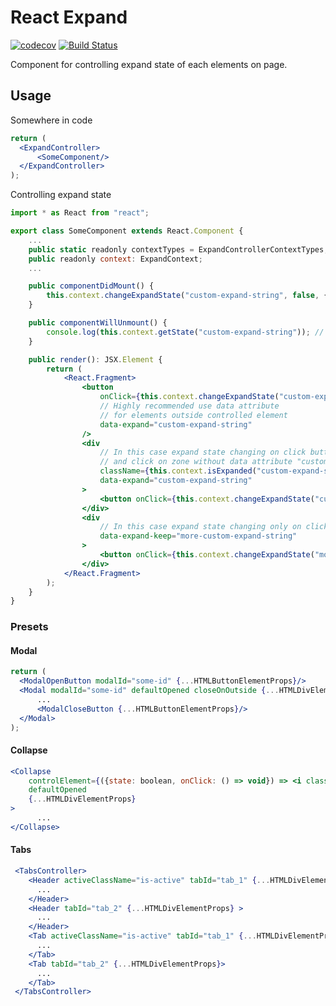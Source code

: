 # React Expand
[![codecov](https://codecov.io/gh/wearesho-team/react-expand/branch/master/graph/badge.svg)](https://codecov.io/gh/wearesho-team/react-expand)
[![Build Status](https://travis-ci.org/wearesho-team/react-expand.svg?branch=master)](https://travis-ci.org/wearesho-team/react-expand)

Component for controlling expand state of each elements on page.

## Usage

Somewhere in code
```jsx
return (
  <ExpandController>
      <SomeComponent/>
  </ExpandController>
);
```
Controlling expand state
```jsx
import * as React from "react";

export class SomeComponent extends React.Component {
    ...
    public static readonly contextTypes = ExpandControllerContextTypes;
    public readonly context: ExpandContext;
    ...

    public componentDidMount() {
        this.context.changeExpandState("custom-expand-string", false, { someData: "data" })();
    }

    public componentWillUnmount() {
        console.log(this.context.getState("custom-expand-string")); // {someData: "data"}
    }

    public render(): JSX.Element {
        return (
            <React.Fragment>
                <button
                    onClick={this.context.changeExpandState("custom-expand-string")}
                    // Highly recommended use data attribute 
                    // for elements outside controlled element
                    data-expand="custom-expand-string"
                />
                <div
                    // In this case expand state changing on click button 
                    // and click on zone without data attribute "custom-expand-string"
                    className={this.context.isExpanded("custom-expand-string") ? "visible" : "hidden"}
                    data-expand="custom-expand-string"
                >
                    <button onClick={this.context.changeExpandState("custom-expand-string")} />
                </div>
                <div
                    // In this case expand state changing only on click button
                    data-expand-keep="more-custom-expand-string"
                >
                    <button onClick={this.context.changeExpandState("more-custom-expand-string")} />
                </div>
            </React.Fragment>
        );
    }
}
```
### Presets

#### Modal
```jsx
return (
  <ModalOpenButton modalId="some-id" {...HTMLButtonElementProps}/>
  <Modal modalId="some-id" defaultOpened closeOnOutside {...HTMLDivElementProps}>
      ...
      <ModalCloseButton {...HTMLButtonElementProps}/>
  </Modal>
);
```

#### Collapse
```jsx
<Collapse 
    controlElement={({state: boolean, onClick: () => void}) => <i className={state ? "open": "closed"} onClick={onClick}/>} 
    defaultOpened
    {...HTMLDivElementProps}
>
      ...
</Collapse>
```

#### Tabs
```jsx
 <TabsController>
    <Header activeClassName="is-active" tabId="tab_1" {...HTMLDivElementProps} > // Click on header to activate according tab
      ...
    </Header>
    <Header tabId="tab_2" {...HTMLDivElementProps} >
      ...
    </Header>
    <Tab activeClassName="is-active" tabId="tab_1" {...HTMLDivElementProps} >
      ...
    </Tab>
    <Tab tabId="tab_2" {...HTMLDivElementProps}>
      ...
    </Tab>
 </TabsController>
```
